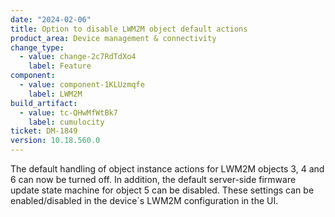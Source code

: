 ```yaml
---
date: "2024-02-06"
title: Option to disable LWM2M object default actions
product_area: Device management & connectivity
change_type:
  - value: change-2c7RdTdXo4
    label: Feature
component:
  - value: component-1KLUzmqfe
    label: LWM2M
build_artifact:
  - value: tc-QHwMfWtBk7
    label: cumulocity
ticket: DM-1849
version: 10.18.560.0
---
```

The default handling of object instance actions for LWM2M objects 3, 4 and 6 can now be turned off. In addition, the default server-side firmware update state machine for object 5 can be disabled. These settings can be enabled/disabled in the device´s LWM2M  configuration in the UI.

